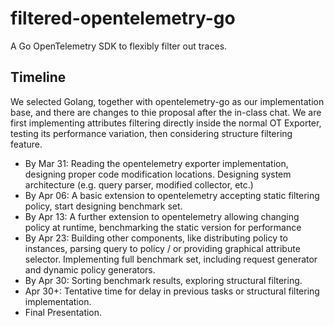 # filtered-opentelemetry-go
A Go OpenTelemetry SDK to flexibly filter out traces.


## Timeline


We selected Golang, together with opentelemetry-go as our implementation base, and there are changes to thie proposal after the in-class chat. We are first implementing attributes filtering directly inside the normal OT Exporter, testing its performance variation, then considering structure filtering feature.

- By Mar 31: Reading the opentelemetry exporter implementation, designing proper code modification locations. Designing system architecture (e.g. query parser, modified collector, etc.)
- By Apr 06: A basic extension to opentelemetry accepting static filtering policy, start designing benchmark set.
- By Apr 13: A further extension to opentelemetry allowing changing policy at runtime, benchmarking the static version for performance
- By Apr 23: Building other components, like distributing policy to instances, parsing query to policy / or providing graphical attribute selector. Implementing full benchmark set, including request generator and dynamic policy generators.
- By Apr 30: Sorting benchmark results, exploring structural filtering.
- Apr 30+: Tentative time for delay in previous tasks or structural filtering implementation.
- Final Presentation.
